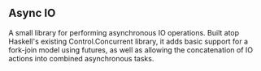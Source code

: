 Async IO
--------

A small library for performing asynchronous IO operations. Built atop Haskell's
existing Control.Concurrent library, it adds basic support for a fork-join
model using futures, as well as allowing the concatenation of IO actions into
combined asynchronous tasks.
